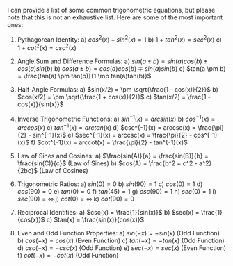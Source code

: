  I can provide a list of some common trigonometric equations, but please note that this is not an exhaustive list. Here are some of the most important ones:

1. Pythagorean Identity:
   a) $cos^2(x) + sin^2(x) = 1$
   b) $1 + tan^2(x) = sec^2(x)$
   c) $1 + cot^2(x) = csc^2(x)$

2. Angle Sum and Difference Formulas:
   a) $sin(a \pm b) = sin(a)cos(b) \pm cos(a)sin(b)$
   b) $cos(a \pm b) = cos(a)cos(b) \mp sin(a)sin(b)$
   c) $tan(a \pm b) = \frac{tan(a) \pm tan(b)}{1 \mp tan(a)tan(b)}$

3. Half-Angle Formulas:
   a) $sin(x/2) = \pm \sqrt{\frac{1 - cos(x)}{2}}$
   b) $cos(x/2) = \pm \sqrt{\frac{1 + cos(x)}{2}}$
   c) $tan(x/2) = \frac{1 - cos(x)}{sin(x)}$

4. Inverse Trigonometric Functions:
   a) $sin^{-1}(x) = arcsin(x)$
   b) $cos^{-1}(x) = arccos(x)$
   c) $tan^{-1}(x) = arctan(x)$
   d) $csc^{-1}(x) = arccsc(x) = \frac{\pi}{2} - sin^{-1}(x)$
   e) $sec^{-1}(x) = arccsc(x) = \frac{\pi}{2} - cos^{-1}(x)$
   f) $cot^{-1}(x) = arccot(x) = \frac{\pi}{2} - tan^{-1}(x)$

5. Law of Sines and Cosines:
   a) $\frac{sin(A)}{a} = \frac{sin(B)}{b} = \frac{sin(C)}{c}$ (Law of Sines)
   b) $cos(A) = \frac{b^2 + c^2 - a^2}{2bc}$ (Law of Cosines)

6. Trigonometric Ratios:
   a) $sin(0) = 0$
   b) $sin(90) = 1$
   c) $cos(0) = 1$
   d) $cos(90) = 0$
   e) $tan(0) = 0$
   f) $tan(45) = 1$
   g) $csc(90) = 1$
   h) $sec(0) = 1$
   i) $sec(90) = \infty$
   j) $cot(0) = \infty$
   k) $cot(90) = 0$

7. Reciprocal Identities:
   a) $csc(x) = \frac{1}{sin(x)}$
   b) $sec(x) = \frac{1}{cos(x)}$
   c) $tan(x) = \frac{sin(x)}{cos(x)}$

8. Even and Odd Function Properties:
   a) $sin(-x) = -sin(x)$ (Odd Function)
   b) $cos(-x) = cos(x)$ (Even Function)
   c) $tan(-x) = -tan(x)$ (Odd Function)
   d) $csc(-x) = -csc(x)$ (Odd Function)
   e) $sec(-x) = sec(x)$ (Even Function)
   f) $cot(-x) = -cot(x)$ (Odd Function)